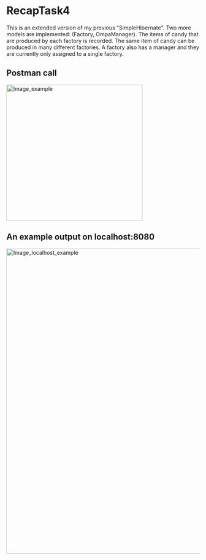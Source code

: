 # RecapTask4
This is an extended version of my previous "SimpleHibernate". Two more models are implemented: (Factory, OmpaManager).
The items of candy that are produced by each factory is recorded. The same item of candy can be produced in many different factories.
A factory also has a manager and they are currently only assigned to a single factory.

## Postman call
<img width="355" alt="Image_example" src="https://user-images.githubusercontent.com/72442350/97714148-1481e700-1ac1-11eb-97be-edc4c1896849.PNG">

## An example output on localhost:8080
<img width="795" alt="Image_localhost_example" src="https://user-images.githubusercontent.com/72442350/97714289-4135fe80-1ac1-11eb-8614-181af58f86f5.PNG">
